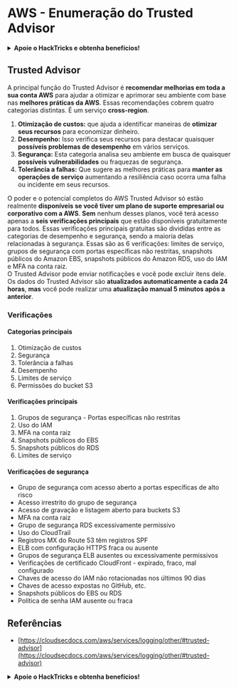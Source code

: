 # AWS - Enumeração do Trusted Advisor

<details>

<summary><strong>Apoie o HackTricks e obtenha benefícios!</strong></summary>

* Se você deseja ver sua **empresa anunciada no HackTricks** ou se deseja acessar a **última versão do PEASS ou baixar o HackTricks em PDF**, confira os [**PLANOS DE ASSINATURA**](https://github.com/sponsors/carlospolop)!
* Adquira o [**swag oficial do PEASS & HackTricks**](https://peass.creator-spring.com)
* Descubra [**The PEASS Family**](https://opensea.io/collection/the-peass-family), nossa coleção exclusiva de [**NFTs**](https://opensea.io/collection/the-peass-family)
* **Junte-se ao** 💬 [**grupo do Discord**](https://discord.gg/hRep4RUj7f) ou ao [**grupo do telegram**](https://t.me/peass) ou **siga-me** no **Twitter** 🐦 [**@carlospolopm**](https://twitter.com/carlospolopm).
* **Compartilhe suas técnicas de hacking enviando PRs para os repositórios do** [**HackTricks**](https://github.com/carlospolop/hacktricks) e [**HackTricks Cloud**](https://github.com/carlospolop/hacktricks-cloud) no Github.

</details>

## Trusted Advisor

A principal função do Trusted Advisor é **recomendar melhorias em toda a sua conta AWS** para ajudar a otimizar e aprimorar seu ambiente com base nas **melhores práticas da AWS**. Essas recomendações cobrem quatro categorias distintas. É um serviço **cross-region**.

1. **Otimização de custos:** que ajuda a identificar maneiras de **otimizar seus recursos** para economizar dinheiro.
2. **Desempenho:** Isso verifica seus recursos para destacar quaisquer **possíveis problemas de desempenho** em vários serviços.
3. **Segurança:** Esta categoria analisa seu ambiente em busca de quaisquer **possíveis vulnerabilidades** ou fraquezas de segurança.
4. **Tolerância a falhas:** Que sugere as melhores práticas para **manter as operações de serviço** aumentando a resiliência caso ocorra uma falha ou incidente em seus recursos.

O poder e o potencial completos do AWS Trusted Advisor só estão realmente **disponíveis se você tiver um plano de suporte empresarial ou corporativo com a AWS**. **Sem** nenhum desses planos, você terá acesso apenas a **seis verificações principais** que estão disponíveis gratuitamente para todos. Essas verificações principais gratuitas são divididas entre as categorias de desempenho e segurança, sendo a maioria delas relacionadas à segurança. Essas são as 6 verificações: limites de serviço, grupos de segurança com portas específicas não restritas, snapshots públicos do Amazon EBS, snapshots públicos do Amazon RDS, uso do IAM e MFA na conta raiz.\
O Trusted Advisor pode enviar notificações e você pode excluir itens dele.\
Os dados do Trusted Advisor são **atualizados automaticamente a cada 24 horas**, **mas** você pode realizar uma **atualização manual 5 minutos após a anterior**.

### **Verificações**

#### Categorias principais

1. Otimização de custos
2. Segurança
3. Tolerância a falhas
4. Desempenho
5. Limites de serviço
6. Permissões do bucket S3

#### Verificações principais

1. Grupos de segurança - Portas específicas não restritas
2. Uso do IAM
3. MFA na conta raiz
4. Snapshots públicos do EBS
5. Snapshots públicos do RDS
6. Limites de serviço

#### Verificações de segurança

* Grupo de segurança com acesso aberto a portas específicas de alto risco
* Acesso irrestrito do grupo de segurança
* Acesso de gravação e listagem aberto para buckets S3
* MFA na conta raiz
* Grupo de segurança RDS excessivamente permissivo
* Uso do CloudTrail
* Registros MX do Route 53 têm registros SPF
* ELB com configuração HTTPS fraca ou ausente
* Grupos de segurança ELB ausentes ou excessivamente permissivos
* Verificações de certificado CloudFront - expirado, fraco, mal configurado
* Chaves de acesso do IAM não rotacionadas nos últimos 90 dias
* Chaves de acesso expostas no GitHub, etc.
* Snapshots públicos do EBS ou RDS
* Política de senha IAM ausente ou fraca

## **Referências**

* [https://cloudsecdocs.com/aws/services/logging/other/#trusted-advisor](https://cloudsecdocs.com/aws/services/logging/other/#trusted-advisor)

<details>

<summary><strong>Apoie o HackTricks e obtenha benefícios!</strong></summary>

* Se você deseja ver sua **empresa anunciada no HackTricks** ou se deseja acessar a **última versão do PEASS ou baixar o HackTricks em PDF**, confira os [**PLANOS DE ASSINATURA**](https://github.com/sponsors/carlospolop)!
* Adquira o [**swag oficial do PEASS & HackTricks**](https://peass.creator-spring.com)
* Descubra [**The PEASS Family**](https://opensea.io/collection/the-peass-family), nossa coleção exclusiva de [**NFTs**](https://opensea.io/collection/the-peass-family)
* **Junte-se ao** 💬 [**grupo do Discord**](https://discord.gg/hRep4RUj7f) ou ao [**grupo do telegram**](https://t.me/peass) ou **siga-me** no **Twitter** 🐦 [**@carlospolopm**](https://twitter.com/carlospolopm).
* **Compartilhe suas técnicas de hacking enviando PRs para os repositórios do** [**HackTricks**](https://github.com/carlospolop/hacktricks) e [**HackTricks Cloud**](https://github.com/carlospolop/hacktricks-cloud) no Github.

</details>